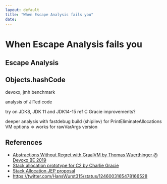 ```yaml
---
layout: default
title: "When Escape Analysis fails you"
date:
---
```

# When Escape Analysis fails you

## Escape Analysis

## Objects.hashCode
devoxx, jmh benchmark

analysis of JITed code

try on JDK8, JDK 11 and JDK14-15 ref C Gracie improvements?

deeper analysis with fastdebug build (shipilev) for PrintEliminateAllocations VM options
 => works for rawVarArgs version

## References
 - [Abstractions Without Regret with GraalVM by Thomas Wuerthinger @ Devoxx BE 2019](https://youtu.be/noX2uHA2Udo?t=1532)
 - [Stack allocation prototype for C2 by Charlie Gracie](https://mail.openjdk.java.net/pipermail/hotspot-compiler-dev/2020-January/036835.html)
 - [Stack Allocation JEP proposal](https://github.com/microsoft/openjdk-proposals/blob/master/stack_allocation/Stack_Allocation_JEP.md)
 - https://twitter.com/HansWurst315/status/1246003165478166528
